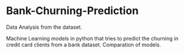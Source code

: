 # Bank-Churning-Prediction
Data Analysis from the dataset.

Machine Learning models in python that tries to predict the churning in credit card clients from a bank dataset. Comparation of models.

